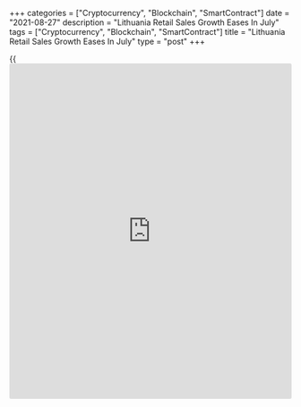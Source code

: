 +++
categories = ["Cryptocurrency", "Blockchain", "SmartContract"]
date = "2021-08-27"
description = "Lithuania Retail Sales Growth Eases In July"
tags = ["Cryptocurrency", "Blockchain", "SmartContract"]
title = "Lithuania Retail Sales Growth Eases In July"
type = "post"
+++

{{<iframe id="large-banner" src="https://www.bounty.group/#slide=21.0" width="100%" height="600" scrolling="no" style="border: 0px solid rgb(216, 221, 230); border-radius: 3px;">}}

Lithuania's retail sales increased at a softer pace in July, figures
from the statistical office showed on Friday.

Retail sales, excluding VAT, increased a working-day adjusted 12.4
percent year-on-year in July, after a 15.5 percent rise in June.

Sales of non-food stores surged 16.2 percent annually in July and those
in specialized stores accelerated 37.2 percent.

Sales in non-specialized stores and those of food, alcoholic beverages
and tobacco increased by 6.6 percent and 7.1 percent, respectively.

On a month-on-month basis, retail sales declined a seasonally adjusted
0.9 percent in July.

For comments and feedback [contact](https://www.playgroundfx.com/contact/): editorial@rtt[news](https://www.letsplayfx.com/blog/forex-news-website/).com

[Economic News][1]

 **What parts of the world are seeing the best (and worst) economic
performances lately? Click[here][2] to check out our [Econ Scorecard][2]
and find out! See up-to-the-moment [ranking](https://www.playgroundfx.com/blog/crypto-exchange-ranking/)s for the best and worst
performers in [GDP][3], [unemployment rate][4], [inflation][2] and much
more.**

   1. www.rtt[news](https://www.letsplayfx.com/blog/forex-news-website/).com/Content/EconomicNews.aspx
   2. www.rtt[news](https://www.letsplayfx.com/blog/forex-news-website/).com/economic-scorecard/world-rank/CPI/highest-performance.aspx
   3. www.rtt[news](https://www.letsplayfx.com/blog/forex-news-website/).com/economic-scorecard/world-rank/GDP/highest-performance.aspx
   4. www.rtt[news](https://www.letsplayfx.com/blog/forex-news-website/).com/economic-scorecard/world-rank/unemployment-rate/lowest-performance.aspx